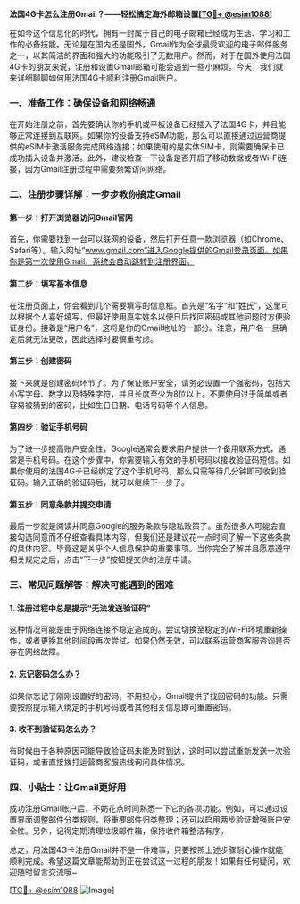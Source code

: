 **法国4G卡怎么注册Gmail？——轻松搞定海外邮箱设置[[TG💪+ @esim1088](https://t.me/s/esim1088)]**

在如今这个信息化的时代，拥有一封属于自己的电子邮箱已经成为生活、学习和工作的必备技能。无论是在国内还是国外，Gmail作为全球最受欢迎的电子邮件服务之一，以其简洁的界面和强大的功能吸引了无数用户。然而，对于在国外使用法国4G卡的朋友来说，注册和设置Gmail邮箱可能会遇到一些小麻烦。今天，我们就来详细聊聊如何用法国4G卡顺利注册Gmail账户。

### 一、准备工作：确保设备和网络畅通

在开始注册之前，首先要确认你的手机或平板设备已经插入了法国4G卡，并且能够正常连接到互联网。如果你的设备支持eSIM功能，那么可以直接通过运营商提供的eSIM卡激活服务完成网络连接；如果使用的是实体SIM卡，则需要确保卡已成功插入设备并激活。此外，建议检查一下设备是否开启了移动数据或者Wi-Fi连接，因为Gmail注册过程中需要频繁访问网络。

### 二、注册步骤详解：一步步教你搞定Gmail

#### 第一步：打开浏览器访问Gmail官网

首先，你需要找到一台可以联网的设备，然后打开任意一款浏览器（如Chrome、Safari等）。输入网址“www.gmail.com”进入Google提供的Gmail登录页面。如果你是第一次使用Gmail，系统会自动跳转到注册界面。

#### 第二步：填写基本信息

在注册页面上，你会看到几个需要填写的信息框。首先是“名字”和“姓氏”，这里可以根据个人喜好填写，但最好使用真实姓名以便日后找回密码或其他问题时方便验证身份。接着是“用户名”，这将是你的Gmail地址的一部分。注意，用户名一旦确定后就无法更改，因此选择时要慎重考虑。

#### 第三步：创建密码

接下来就是创建密码环节了。为了保证账户安全，请务必设置一个强密码，包括大小写字母、数字以及特殊字符，并且长度至少为8位以上。不要使用过于简单或者容易被猜到的密码，比如生日日期、电话号码等个人信息。

#### 第四步：验证手机号码

为了进一步提高账户安全性，Google通常会要求用户提供一个备用联系方式，通常是手机号码。在这个步骤中，你需要输入有效的手机号码以接收验证码短信。如果你使用的法国4G卡已经绑定了这个手机号码，那么只需等待几分钟即可收到验证码。输入正确的验证码后，就可以继续下一步了。

#### 第五步：同意条款并提交申请

最后一步就是阅读并同意Google的服务条款与隐私政策了。虽然很多人可能会直接勾选同意而不仔细查看具体内容，但我们还是建议花一点时间了解一下这些条款的具体内容。毕竟这是关乎个人信息保护的重要事项。当你完全了解并且愿意遵守相关规定之后，点击“下一步”按钮提交你的注册申请。

### 三、常见问题解答：解决可能遇到的困难

#### 1. 注册过程中总是提示“无法发送验证码”

这种情况可能是由于网络连接不稳定造成的。尝试切换至稳定的Wi-Fi环境重新操作，或者更换其他时间段再次尝试。如果仍然无效，可以联系运营商客服咨询是否存在网络故障。

#### 2. 忘记密码怎么办？

如果你忘记了刚刚设置好的密码，不用担心，Gmail提供了找回密码的功能。只需要按照提示输入绑定的手机号码或者其他相关信息即可重置密码。

#### 3. 收不到验证码怎么办？

有时候由于各种原因可能导致验证码未能及时到达，这时可以尝试重新发送一次验证码，或者直接拨打运营商客服热线询问具体情况。

### 四、小贴士：让Gmail更好用

成功注册Gmail账户后，不妨花点时间熟悉一下它的各项功能。例如，可以通过设置界面调整邮件分类规则，将重要邮件归类整理；还可以启用两步验证增强账户安全性。另外，记得定期清理垃圾邮件箱，保持收件箱整洁有序。

总之，用法国4G卡注册Gmail并不是一件难事，只要按照上述步骤耐心操作就能顺利完成。希望这篇文章能帮助到正在尝试这一过程的朋友！如果有任何疑问，欢迎随时留言交流哦~

[[TG💪+ @esim1088](https://t.me/s/esim1088) ![Image](https://i.postimg.cc/4NQfJmqS/Snipaste-2025-05-13-00-14-12.png)]